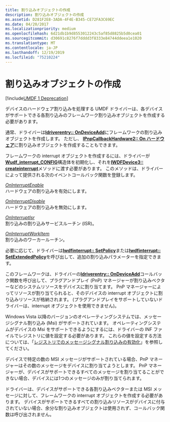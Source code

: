 ```yaml
---
title: 割り込みオブジェクトの作成
description: 割り込みオブジェクトの作成
ms.assetid: D281F2E8-3ADA-4F4E-B345-CE72FA3C69EC
ms.date: 04/20/2017
ms.localizationpriority: medium
ms.openlocfilehash: 6d21db1b9d8553012243c5af85d8825b5d0cea01
ms.sourcegitcommit: d30691c8276f7dddd3f8333e84744ddeea1e1020
ms.translationtype: MT
ms.contentlocale: ja-JP
ms.lasthandoff: 12/19/2019
ms.locfileid: "75210224"
---
```

# <a name="creating-an-interrupt-object"></a>割り込みオブジェクトの作成


[!include[UMDF 1 Deprecation](../includes/umdf-1-deprecation.md)]

デバイスのハードウェア割り込みを処理する UMDF ドライバーは、各デバイスがサポートできる各割り込みのフレームワーク割り込みオブジェクトを作成する必要があります。

通常、ドライバーは[**Idriverentry:: OnDeviceAdd**](https://docs.microsoft.com/windows-hardware/drivers/ddi/wudfddi/nf-wudfddi-idriverentry-ondeviceadd)にフレームワークの割り込みオブジェクトを作成します。 ただし、 [**IPnpCallbackHardware2:: On ハードウェア**](https://docs.microsoft.com/windows-hardware/drivers/ddi/wudfddi/nf-wudfddi-ipnpcallbackhardware2-onpreparehardware)に割り込みオブジェクトを作成することもできます。

フレームワークの interrupt オブジェクトを作成するには、ドライバーが[**Wudf\_interrupt\_CONFIG**](https://docs.microsoft.com/windows-hardware/drivers/ddi/wudfinterrupt/ns-wudfinterrupt-_wudf_interrupt_config)構造体を初期化し、それを[**IWDFDevice3:: createinterrupt**](https://docs.microsoft.com/windows-hardware/drivers/ddi/wudfddi/nf-wudfddi-iwdfdevice3-createinterrupt)メソッドに渡す必要があります。 このメソッドは、ドライバーによって提供される次のイベントコールバック関数を登録します。

<a href="" id="oninterruptenable"></a>[*OnInterruptEnable*](https://docs.microsoft.com/windows-hardware/drivers/ddi/wudfinterrupt/nc-wudfinterrupt-wudf_interrupt_enable)  
ハードウェアの割り込みを有効にします。

<a href="" id="oninterruptdisable"></a>[*OnInterruptDisable*](https://docs.microsoft.com/windows-hardware/drivers/ddi/wudfinterrupt/nc-wudfinterrupt-wudf_interrupt_disable)  
ハードウェアの割り込みを無効にします。

<a href="" id="oninterruptisr"></a>[*OnInterruptIsr*](https://docs.microsoft.com/windows-hardware/drivers/ddi/wudfinterrupt/nc-wudfinterrupt-wudf_interrupt_isr)  
割り込みの割り込みサービスルーチン (ISR)。

<a href="" id="oninterruptworkitem"></a>[*OnInterruptWorkItem*](https://docs.microsoft.com/windows-hardware/drivers/ddi/wudfinterrupt/nc-wudfinterrupt-wudf_interrupt_workitem)  
割り込みのワーカールーチン。

必要に応じて、ドライバーは[**Iwdfinterrupt:: SetPolicy**](https://docs.microsoft.com/windows-hardware/drivers/ddi/wudfddi/nf-wudfddi-iwdfinterrupt-setpolicy)または[**Iwdfinterrupt:: SetExtendedPolicy**](https://docs.microsoft.com/windows-hardware/drivers/ddi/wudfddi/nf-wudfddi-iwdfinterrupt-setextendedpolicy)を呼び出して、追加の割り込みパラメーターを指定できます。

このフレームワークは、ドライバーの[**Idriverentry:: OnDeviceAdd**](https://docs.microsoft.com/windows-hardware/drivers/ddi/wudfddi/nf-wudfddi-idriverentry-ondeviceadd)コールバック関数を呼び出して、プラグアンドプレイ (PnP) マネージャーが割り込みベクターなどのシステムリソースをデバイスに割り当てます。 PnP マネージャーによってリソースが割り当てられると、そのデバイスの interrupt オブジェクトに割り込みリソースが格納されます。 (プラグアンドプレイをサポートしていないドライバーは、interrupt オブジェクトを使用できません)。

Windows Vista 以降のバージョンのオペレーティングシステムでは、メッセージシグナル割り込み (Msi) がサポートされています。 オペレーティングシステムがデバイスの Msi をサポートできるようにするには、ドライバーの INF ファイルでレジストリに値を設定する必要があります。 これらの値を設定する方法については、「[レジストリでのメッセージシグナル割り込みの有効化](https://docs.microsoft.com/windows-hardware/drivers/kernel/enabling-message-signaled-interrupts-in-the-registry)」を参照してください。

デバイスで特定の数の MSI メッセージがサポートされている場合、PnP マネージャーはその数のメッセージをデバイスに割り当てようとします。 PnP マネージャーが、デバイスがサポートできるすべてのメッセージを割り当てることができない場合、デバイスには1つのメッセージのみが割り当てられます。

ドライバーは、デバイスがサポートできる各割り込みベクターまたは MSI メッセージに対して、フレームワークの interrupt オブジェクトを作成する必要があります。 デバイスがサポートできるすべての割り込みリソースがデバイスに付与されていない場合、余分な割り込みオブジェクトは使用されず、コールバック関数は呼び出されません。

 

 






